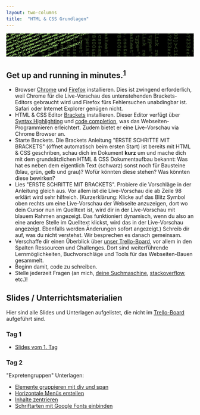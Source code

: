 ```yaml
---
layout: two-columns
title:  "HTML & CSS Grundlagen"
---
```

<div class="angebot-top-wide"><img title="" src="/images/angebote/webdesign_sub.jpg"></div>

<h2>Get up and running in minutes.<sup><a href="http://jekyllrb.com/">1</a></sup></h2>

<ul>
<li>Browser <a href="https://www.google.com/chrome/browser/">Chrome</a> und <a href="https://www.mozilla.org/firefox/">Firefox</a> installieren. Dies ist zwingend erforderlich, weil Chrome für die Live-Vorschau des untenstehenden Brackets-Editors gebraucht wird und Firefox fürs Fehlersuchen unabdingbar ist. Safari oder Internet Explorer genügen nicht.</li>
<li>HTML & CSS Editor <a href="http://brackets.io/">Brackets</a> installieren. Dieser Editor verfügt über <a href="https://de.wikipedia.org/wiki/Syntaxhervorhebung">Syntax Highlighting</a> und <a href="https://de.wikipedia.org/wiki/Autovervollst%C3%A4ndigung">code completion</a>, was das Webseiten-Programmieren erleichtert. Zudem bietet er eine Live-Vorschau via Chrome Browser an.</li>
<li>Starte Brackets. Die Brackets Anleitung "ERSTE SCHRITTE MIT BRACKETS" (öffnet automatisch beim ersten Start) ist bereits mit HTML & CSS geschriben, schau dich im Dokument <b>kurz</b> um und mache dich mit dem grundsätzlichen HTML & CSS Dokumentaufbau bekannt: Was hat es neben dem eigentlich Text (schwarz) sonst noch für Bausteine (blau, grün, gelb und grau)? Wofür könnten diese stehen? Was könnten diese bewirken?</li>
<li>Lies "ERSTE SCHRITTE MIT BRACKETS". Probiere die Vorschläge in der Anleitung gleich aus. Vor allem ist die Live-Vorschau die ab Zeile 98 erklärt wird sehr hilfreich. (Kurzerklärung: Klicke auf das Blitz Symbol oben rechts um eine Live-Vorschau der Webseite anzuzeigen, dort wo dein Cursor nun im Quelltext ist, wird dir in der Live-Vorschau mit blauem Rahmen angezeigt. Das funktioniert dynamisch, wenn du also an eine andere Stelle im Quelltext klickst, wird das in der Live-Vorschau angezeigt. Ebenfalls werden Änderungen sofort angezeigt.) Schreib dir auf, was du nicht verstehst. Wir besprechen es danach gemeinsam.</li>
<li>Verschaffe dir einen Überblick über <a href="https://trello.com/b/hlArimBF/">unser Trello-Board</a>, vor allem in den Spalten Ressourcen und Challenges. Dort sind weiterführende Lernmöglichkeiten, Buchvorschläge und Tools für das Webseiten-Bauen gesammelt.</li>
<li>Beginn damit, code zu schreiben.</li>
<li>Stelle jederzeit Fragen (an mich, <a href="https://www.startpage.com/">deine Suchmaschine</a>, <a href="https://stackoverflow.com/">stackoverflow</a>, etc.)!</li>
</ul>

<h2>Slides / Unterrichtsmaterialien</h2>
<p>Hier sind alle Slides und Unterlagen aufgelistet, die nicht im <a href="https://trello.com/b/hlArimBF/">Trello-Board</a> aufgeführt sind.</p>

<h3>Tag 1</h3>
<ul>
<li><a href="tag-1/">Slides vom 1. Tag</a></li>
</ul>

<h3>Tag 2</h3>
<p>"Expretengruppen" Unterlagen:</p>
<ul>
<li><a href="/hintergrundwissen/html-css-grundlagen/tag-2/elemente-gruppieren-div-und-span.pdf">Elemente gruppieren mit div und span</a></li>
<li><a href="/hintergrundwissen/html-css-grundlagen/tag-2/horizontales-menü.pdf">Horizontale Menüs erstellen</a></li>
<li><a href="/hintergrundwissen/html-css-grundlagen/tag-2/inhalt-zentrieren.pdf">Inhalte zentrieren</a></li>
<li><a href="/hintergrundwissen/html-css-grundlagen/tag-2/schriftarten-von-google-fonts-einbinden.pdf">Schriftarten mit Google Fonts einbinden</a></li>
</ul>
